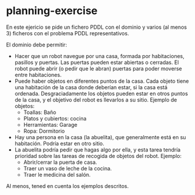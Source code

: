 # planning-exercise

En este ejericio se pide un fichero PDDL con el dominio y varios (al menos 3) ficheros con el problema PDDL representativos.

El dominio debe permitir:
* Hacer que un robot navegue por una casa, formada por habitaciones, pasillos y puertas. Las puertas pueden estar abiertas o cerradas. El robot puede abrir (o pedir que le abran) puertas para poder moverse entre habitaciones.
* Puede haber objetos en diferentes puntos de la casa. Cada objeto tiene una habitación de la casa donde deberían estar, si la casa está ordenada. Desgraciadamente los objetos pueden estar en otros puntos de la casa, y el objetivo del robot es llevarlos a su sitio. Ejemplo de objetos:
  * Toallas: Baño
  * Platos y cubiertos: cocina
  * Herramientas: Garage
  * Ropa: Dormitorio
* Hay una persona en la casa (la abuelita), que generalmente está en su habitación. Podría estar en otro sitio.
* La abuelita podría pedir que hagas algo por ella, y esta tarea tendría prioridad sobre las tareas de recogida de objetos del robot. Ejemplo:
  * Abrir/cerrar la puerta de casa.
  * Traer un vaso de leche de la cocina.
  * Traer le medicina del salón.
  
 Al menos, tened en cuenta los ejemplos descritos.
